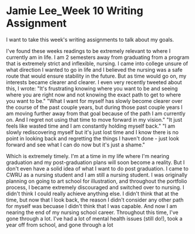 # Jamie Lee_Week 10 Writing Assignment 
I want to take this week's writing assignments to talk about my goals. 

I've found these weeks readings to be extremely relevant to where I currently am in life. I am 2 semesters away from graduating from a program that is extremely strict and inflexible, nursing. I came into college unsure of what direction I wanted to go in life and I believed the nursing was a safe route that would ensure stability in the future. But as time would go on, my interests became clearer and clearer. 
I even very recently tweeted about this, I wrote: 
"It's frustrating knowing where you want to be and seeing where you are right now
and not knowing the exact path to get to where you want to be."
"What I want for myself has slowly become clearer over the course of the past couple years, but during those past couple years I am moving further away from that goal because of the path I am currently on. And I regret not using that time to move forward in my vision."
"It just feels like wasted time and I am constantly holding myself back."
"I am slowly rediscovering myself but it's just lost time and I know there is no point in looking back and regretting the things I haven't done - just look forward and see what I can do now but it's just a shame."

Which is extremely timely. I'm at a time in my life where I'm nearing graduation and my post-graduation plans will soon become a reality. But I don't even have a solid idea of what I want to do post graduation. I came to CWRU as a nursing student and I am still a nursing student. I was originally planning on going to art school for illustration, and throughout the portfolio process, I became extremely discouraged and switched over to nursing. I didn't think I could really achieve anything else. I didn't think that at the time, but now that I look back, the reason I didn't consider any other path for myself was becuase I didn't think that I was capable. 
And now I am nearing the end of my nursing school career. Throughout this time, I've gone through a lot. I've had a lot of mental health issues (still do!), took a year off from school, and gone through a lot 
